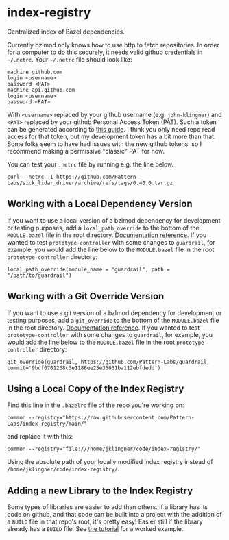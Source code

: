 # index-registry
Centralized index of Bazel dependencies.

Currently bzlmod only knows how to use http to fetch repositories. In order for a computer to do this securely, it needs valid github credentials in `~/.netrc`. Your `~/.netrc` file should look like:
```
machine github.com
login <username>
password <PAT>
machine api.github.com
login <username>
password <PAT>
```
With `<username>` replaced by your github username (e.g. `john-klingner`) and `<PAT>` replaced by your github Personal Access Token (PAT). Such a token can be generated according to [this guide](https://docs.github.com/en/authentication/keeping-your-account-and-data-secure/creating-a-personal-access-token). I think you only need repo read access for that token, but my development token has a bit more than that. Some folks seem to have had issues with the new github tokens, so I recommend making a permissive "classic" PAT for now.

You can test your `.netrc` file by running e.g. the line below.
```
curl --netrc -I https://github.com/Pattern-Labs/sick_lidar_driver/archive/refs/tags/0.40.0.tar.gz
```


## Working with a Local Dependency Version
If you want to use a local version of a bzlmod dependency for development or testing purposes, add a `local_path_override` to the bottom of the `MODULE.bazel` file in the root directory. [Documentation reference](https://bazel.build/rules/lib/globals#local_path_override). If you wanted to test `prototype-controller` with some changes to `guardrail`, for example, you would add the line below to the `MODULE.bazel` file in the root `prototype-controller` directory:
```
local_path_override(module_name = "guardrail", path = "/path/to/guardrail")
```

## Working with a Git Override Version
If you want to use a git version of a bzlmod dependency for development or testing purposes, add a `git_override` to the bottom of the `MODULE.bazel` file in the root directory. [Documentation reference](https://bazel.build/rules/lib/globals/module#git_override). If you wanted to test `prototype-controller` with some changes to `guardrail`, for example, you would add the line below to the `MODULE.bazel` file in the root `prototype-controller` directory:
```
git_override(guardrail, https://github.com/Pattern-Labs/guardrail, commit='9bcf0701268c3e1186ee25e35031ba112ebfdedd')
```

## Using a Local Copy of the Index Registry
Find this line in the `.bazelrc` file of the repo you're working on:
```
common --registry="https://raw.githubusercontent.com/Pattern-Labs/index-registry/main/"
```
and replace it with this:
```
common --registry="file:///home/jklingner/code/index-registry/"
```
Using the absolute path of your locally modified index registry instead of `/home/jklingner/code/index-registry/`.

## Adding a new Library to the Index Registry
Some types of libraries are easier to add than others. If a library has its code on github, and that code can be built into a project with the addition of a `BUILD` file in that repo's root, it's pretty easy! Easier still if the library already has a `BUILD` file. See [the tutorial](docs/adding_a_library.md) for a worked example.
